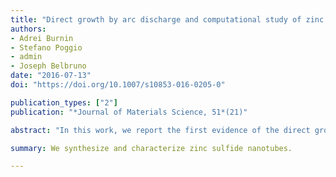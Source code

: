 ```yaml
---
title: "Direct growth by arc discharge and computational study of zinc sulfide nanotubes"
authors:
- Adrei Burnin
- Stefano Poggio
- admin
- Joseph Belbruno
date: "2016-07-13"
doi: "https://doi.org/10.1007/s10853-016-0205-0"

publication_types: ["2"]
publication: "*Journal of Materials Science, 51*(21)"

abstract: "In this work, we report the first evidence of the direct growth of zinc sulfide nanotubes in an electric arc discharge. The synthesized material was characterized using transmission electron microscopy and energy dispersive X-ray spectroscopy. In addition to the experimental effort, the morphology of the capped nanotube was studied computationally at the PW91/DZ level of theory and compared to that of the material obtained experimentally."

summary: We synthesize and characterize zinc sulfide nanotubes.

---
```

